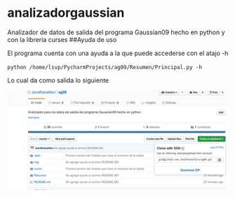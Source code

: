 # analizadorgaussian
Analizador  de datos de salida del programa Gaussian09 hecho en python y con la libreria curses
##Ayuda de uso


El programa cuenta con una ayuda a la que puede accederse con el atajo -h

`python /home/lsvp/PycharmProjects/ag09/Resumen/Principal.py -h`

Lo cual da como salida lo siguiente

![Imagen ayuda](/Img/i1.jpg)